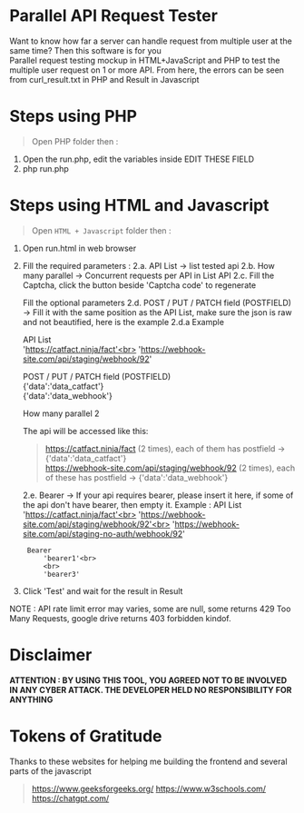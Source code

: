 # Parallel API Request Tester
Want to know how far a server can handle request from multiple user at the same time? Then this software is for you<br>
Parallel request testing mockup in HTML+JavaScript and PHP to test the multiple user request on 1 or more API. From here, the errors can be seen from curl_result.txt in PHP and Result in Javascript

# Steps using PHP
> Open PHP folder then :
1. Open the run.php, edit the variables inside EDIT THESE FIELD
2. php run.php 

# Steps using HTML and Javascript
> Open `HTML + Javascript` folder then :
1. Open run.html in web browser
2. Fill the required parameters : 
    2.a. API List -> list tested api
    2.b. How many parallel -> Concurrent requests per API in List API
    2.c. Fill the Captcha, click the button beside 'Captcha code' to regenerate

   Fill the optional parameters
    2.d. POST / PUT / PATCH field (POSTFIELD) -> Fill it with the same position as the API List, make sure the json is raw and not beautified, here is the example
       2.d.a Example
    
      API List  
          'https://catfact.ninja/fact'<br>
          'https://webhook-site.com/api/staging/webhook/92'
          
      POST / PUT / PATCH field (POSTFIELD)  
          {'data':'data_catfact'}<br>
          {'data':'data_webhook'}
     
      How many parallel 
          2
     
      The api will be accessed like this: 
      > https://catfact.ninja/fact (2 times), each of them has postfield -> {'data':'data_catfact'}<br>
      > https://webhook-site.com/api/staging/webhook/92 (2 times), each of these has postfield -> {'data':'data_webhook'}

    2.e. Bearer -> If your api requires bearer, please insert it here, if some of the api don't have bearer, then empty it. Example : 
        API List  
          'https://catfact.ninja/fact'<br>
          'https://webhook-site.com/api/staging/webhook/92'<br>
          'https://webhook-site.com/api/staging-no-auth/webhook/92'
          
        Bearer  
            'bearer1'<br>
            <br>
            'bearer3'

4. Click 'Test' and wait for the result in Result

NOTE : API rate limit error may varies, some are null, some returns 429 Too Many Requests, google drive returns 403 forbidden kindof.

# Disclaimer
<b>ATTENTION : BY USING THIS TOOL, YOU AGREED NOT TO BE INVOLVED IN ANY CYBER ATTACK. THE DEVELOPER HELD NO RESPONSIBILITY FOR ANYTHING</b>

# Tokens of Gratitude
Thanks to these websites for helping me building the frontend and several parts of the javascript
 > https://www.geeksforgeeks.org/
 > https://www.w3schools.com/
 > https://chatgpt.com/
